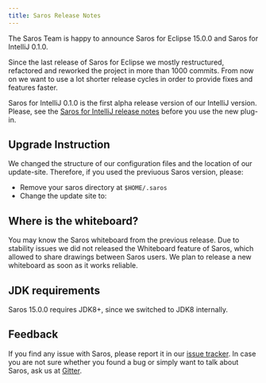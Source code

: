 ```yaml
---
title: Saros Release Notes
---
```


The Saros Team is happy to announce Saros for Eclipse 15.0.0 and Saros for IntelliJ 0.1.0.

Since the last release of Saros for Eclipse we mostly restructured, refactored and reworked the project in more than 1000 commits. From now on we want to use a lot shorter release cycles in order to
provide fixes and features faster.

Saros for IntelliJ 0.1.0 is the first alpha release version of our IntelliJ version. Please, see the [Saros for IntelliJ release notes](saros-i_0.1.0.md) before you use the new plug-in.

## Upgrade Instruction
We changed the structure of our configuration files and the location of our update-site.
Therefore, if you used the previuous Saros version, please:
* Remove your saros directory at `$HOME/.saros`
* Change the update site to: <UPDATE-SITE>

## Where is the whiteboard?
You may know the Saros whiteboard from the previous release.
Due to stability issues we did not released the Whiteboard feature of Saros, which allowed to share drawings between Saros users.
We plan to release a new whiteboard as soon as it works reliable.

## JDK requirements
Saros 15.0.0 requires JDK8+, since we switched to JDK8 internally.

## Feedback
If you find any issue with Saros, please report it in our [issue tracker](https://github.com/saros-project/saros/issues).
In case you are not sure whether you found a bug or simply want to talk about Saros, ask us at [Gitter](https://gitter.im/saros-project/saros/user).

